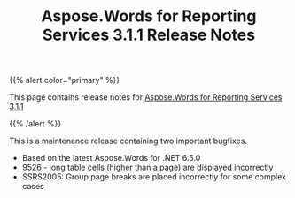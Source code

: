 ﻿---
title: Aspose.Words for Reporting Services 3.1.1 Release Notes
articleTitle: Aspose.Words for Reporting Services 3.1.1 Release Notes
linktitle: Aspose.Words for Reporting Services 3.1.1 Release Notes
description: "Aspose.Words for Reporting Services 3.1.1 Release Notes – learn about the latest updates and fixes."
type: docs
weight: 40
url: /reportingservices/aspose-words-for-reporting-services-3-1-1-release-notes/
---

{{% alert color="primary" %}}

This page contains release notes for [Aspose.Words for Reporting Services 3.1.1](https://downloads.aspose.com/words/reportingservices/new-releases/aspose.words-for-reporting-services-3.1.1/)

{{% /alert %}}

This is a maintenance release containing two important bugfixes.

- Based on the latest Aspose.Words for .NET 6.5.0
- 9526 - long table cells (higher than a page) are displayed incorrectly
- SSRS2005: Group page breaks are placed incorrectly for some complex cases
